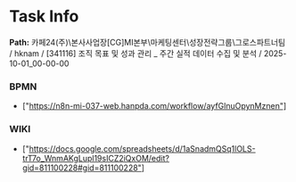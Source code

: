 # Task Info

**Path:** 카페24(주)\본사사업장\[CG]MI본부\마케팅센터\성장전략그룹\그로스파트너팀 / hknam / [341116] 조직 목표 및 성과 관리 _ 주간 실적 데이터 수집 및 분석 / 2025-10-01_00-00-00

### BPMN
- ["https://n8n-mi-037-web.hanpda.com/workflow/ayfGlnuOpynMznen"]

### WIKI
- ["https://docs.google.com/spreadsheets/d/1aSnadmQSq1lOLS-trT7o_WnmAKgLupl19sICZ2iQxOM/edit?gid=811100228#gid=811100228"]

